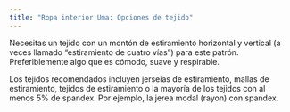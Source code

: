 ```yaml
---
title: "Ropa interior Uma: Opciones de tejido"
---
```


Necesitas un tejido con un montón de estiramiento horizontal y vertical (a veces llamado “estiramiento de cuatro vías”) para este patrón. Preferiblemente algo que es cómodo, suave y respirable.

Los tejidos recomendados incluyen jerseías de estiramiento, mallas de estiramiento, tejidos de estiramiento o la mayoría de los tejidos con al menos 5% de spandex. Por ejemplo, la jerea modal (rayon) con spandex.
